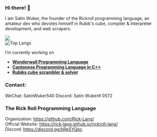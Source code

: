 ### Hi there! 👋
I am Satin Wuker, the founder of the Rickroll programming language, an amateur dev who devotes himself in Rubik's cube, compiler & interpreter development, and web scrapers.

![](https://github-readme-stats.vercel.app/api?username=SatinWuker&count_private=true)
<br>
![Top Langs](https://github-readme-stats.vercel.app/api/top-langs/?username=SatinWuker)

I’m currently working on
  - **[Wonderwall Programming Language](https://github.com/SatinWuker/wonderwall)**
  - **[Cantonese Programming Language in C++](https://github.com/Cantonese-community/CppCantonese)**
  - **[Rubiks cube scrambler & solver](https://github.com/SatinWuker/Rubiks-lib)**

### Contact:
WeChat: SatinWuker540
Discord: Satin Wuker# 0572

### The Rick Roll Programming Language
Organization: https://github.com/Rick-Lang/
<br>
Official Website: https://rick-lang.github.io/rickroll-lang/
<br>
Discord: https://discord.gg/bReSYQpc
